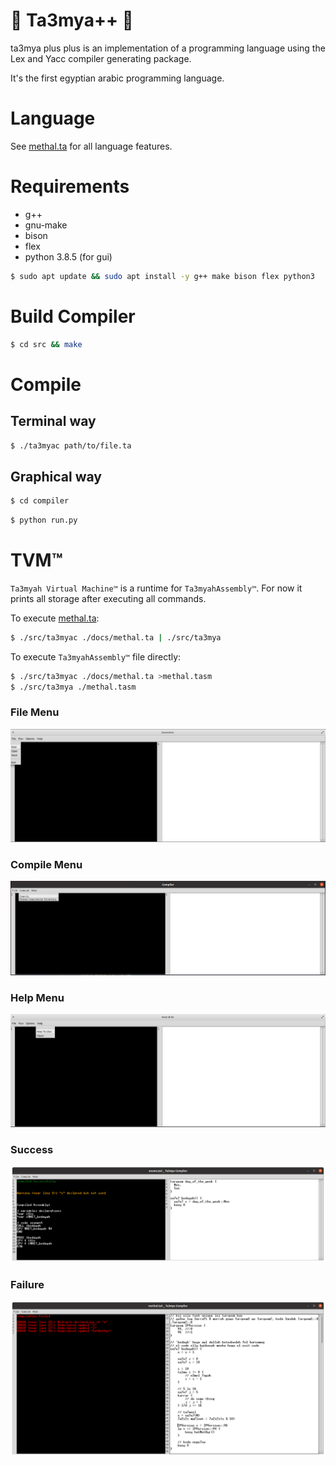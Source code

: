 # :falafel: Ta3mya++ :falafel:
ta3mya plus plus is an implementation of a programming language using the Lex and Yacc compiler generating package.

It's the first egyptian arabic programming language.

# Language
See [methal.ta](./docs/methal.ta) for all language features.

# Requirements
- g++
- gnu-make
- bison
- flex
- python 3.8.5 (for gui)

```sh
$ sudo apt update && sudo apt install -y g++ make bison flex python3
```

# Build Compiler
```sh
$ cd src && make 
```


# Compile
## Terminal way
```sh
$ ./ta3myac path/to/file.ta
```
## Graphical way
```sh
$ cd compiler
```
```sh
$ python run.py
```

# TVM™
`Ta3myah Virtual Machine™` is a runtime for `Ta3myahAssembly™`.
For now it prints all storage after executing all commands.

To execute [methal.ta](./docs/methal.ta):
```sh
$ ./src/ta3myac ./docs/methal.ta | ./src/ta3mya
```

To execute `Ta3myahAssembly™` file directly:
```sh
$ ./src/ta3myac ./docs/methal.ta >methal.tasm
$ ./src/ta3mya ./methal.tasm
```

### File Menu
![](./compiler/screenshots/FileMenu.png) 

### Compile Menu
![](./compiler/screenshots/CompileMenu.png) 

### Help Menu
![](./compiler/screenshots/HelpMenu.png) 

### Success
![](./compiler/screenshots/Success.png) 

### Failure
![](./compiler/screenshots/Failure.png) 
